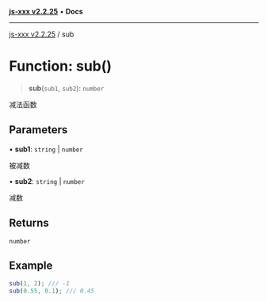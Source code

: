 [**js-xxx v2.2.25**](../README.md) • **Docs**

***

[js-xxx v2.2.25](../README.md) / sub

# Function: sub()

> **sub**(`sub1`, `sub2`): `number`

减法函数

## Parameters

• **sub1**: `string` \| `number`

被减数

• **sub2**: `string` \| `number`

减数

## Returns

`number`

## Example

```ts
sub(1, 2); /// -1
sub(0.55, 0.1); /// 0.45
```
